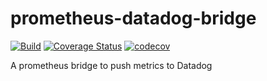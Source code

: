 # prometheus-datadog-bridge

[![Build](https://travis-ci.org/chris-zen/prometheus-datadog-bridge.svg?branch=master)](https://travis-ci.org/chris-zen/prometheus-datadog-bridge)
[![Coverage Status](https://coveralls.io/repos/github/chris-zen/prometheus-datadog-bridge/badge.svg)](https://coveralls.io/github/chris-zen/prometheus-datadog-bridge)
[![codecov](https://codecov.io/gh/chris-zen/prometheus-datadog-bridge/branch/master/graph/badge.svg)](https://codecov.io/gh/chris-zen/prometheus-datadog-bridge)

A prometheus bridge to push metrics to Datadog
